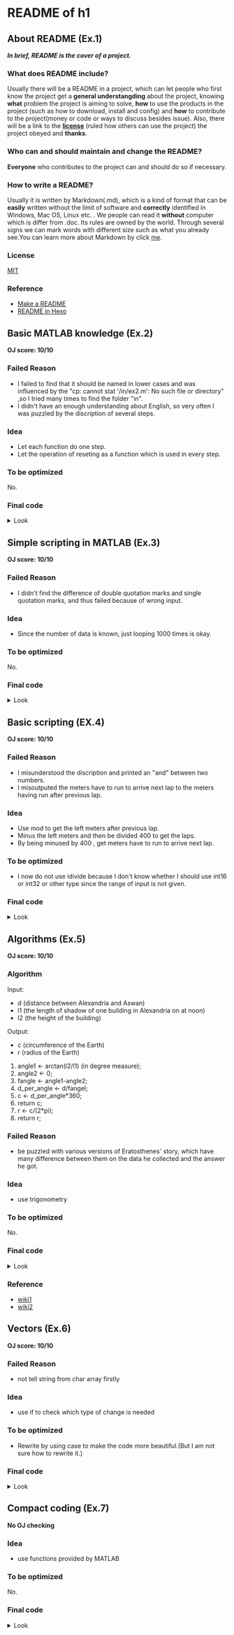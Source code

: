 # README of h1

## About README (Ex.1)

***In brief, README is the cover of a project.***

### What does README include?

Usually there will be a README in a project, which can let people who first know the project get a **general understangding** about the project, knowing **what** problem the project is aiming to solve, **how** to use the products in the project (such as how to download, install and config) and **how** to contribute to the project(money or code or ways to discuss besides issue). Also, there will be a link to the [**license**](https://opensource.org/licenses/) (ruled how others can use the project) the project obeyed and **thanks**.

### Who can and should maintain and change the README?

**Everyone** who contributes to the project can and should do so if necessary.

### How to write a README?

Usually it is written by Markdown(.md), which is a kind of format that can be **easily** written without the limit of software and **correctly** identified in Windows, Mac OS, Linux etc. . We people can read it **without** computer which is differ from .doc. Its rules are owned by the world. Through several signs we can mark words with different size such as what you already see.You can learn more about Markdown by click [me](https://www.markdownguide.org/).

### License

[MIT](https://choosealicense.com/licenses/mit/)

### Reference

 - [Make a README][1] 
 - [README in Hexo][2]

## Basic MATLAB knowledge (Ex.2) 

**OJ score: 10/10**

### Failed Reason

 - I failed to find that it should be named in lower cases and was influenced by the "cp: cannot stat '/in/ex2.m': No such file or directory" ,so I tried many times to find the folder "in".
 - I didn't have an enough understanding about English, so very often I was puzzled by the discription of several steps.

### Idea

 - Let each function do one step.
 - Let the operation of reseting as a function which is used in every step.

### To be optimized

No.

### Final code

<details>
<summary>Look</summary>

```MATLAB
[x,y]=Ex2_step1();
[x,y]=Ex2_step2(x,y);
[x,y]=Ex2_step3(x,y);
[x,y]=Ex2_step4(x,y);
[x,y,z]=Ex2_step5(x,y);
[x,y,z,w]=Ex2_step6(x,y,z);
Ex2_step7(x,y,z,w);
function [x,y]=Ex2_init()
    x=[3;2;6;8];
    y=[4;1;3;5];
end
function [x,y]=Ex2_step1()    
    [x,y]=Ex2_init();
    disp(x)
    disp(y)
    Ex2_init();% Because specifications 2, after question 1, there still be a reset.
end
function [x,y]=Ex2_step2(x,y)
    y(5)= sum(x);
    disp(x);
    disp(y);
    [x,y]=Ex2_init();
end
function [x,y]=Ex2_step3(x,y)
    x=x.^y;
    disp(x);
    disp(y);
    [x,y]=Ex2_init();
end
function [x,y]=Ex2_step4(x,y)
    y=x.\y;
    disp(y);
    disp(x);
    [x,y]=Ex2_init();
end
function [x,y,z]=Ex2_step5(x,y)     
    z=x.*y;
    disp(x);
    disp(y);
    disp(z);
    [x,y]=Ex2_init();
end
function [x,y,z,w]=Ex2_step6(x,y,z)
    w=sum(z);
    disp(z);
    disp(w);
    [x,y]=Ex2_init();% Because specifications 2, even there is no chagnge of x and y, there still be a reset.
end
function Ex2_step7(x,y,z,w)
    disp(x);
    disp(y);
    disp(w);
    disp(x'*y-w);
    [x,y]=Ex2_init();% because specifications 2
    % The result comes from the action that firstly, multiplies the nonconjugate transpose of x and
    % y by multiplying corresponding elements and then minus w.
end
```

</details>

## Simple scripting in MATLAB (Ex.3)

**OJ score: 10/10**

### Failed Reason

 - I didn't find the difference of double quotation marks and single quotation marks, and thus failed because of wrong input.

### Idea

 - Since the number of data is known, just looping 1000 times is okay.

### To be optimized

No.

### Final code

<details>
<summary>Look</summary>

```matlab
for i=1:1000 %Having know the total number 1000
    t_s=input('');
    t_d=t_s/(24*60*60);
    disp(t_d);
end
```

</details>

## Basic scripting (EX.4)

**OJ score: 10/10**

### Failed Reason

 - I misunderstood the discription and printed an "and" between two numbers.
 - I misoutputed the meters have to run to arrive next lap to the meters having run after previous lap.

### Idea

 - Use mod to get the left meters after previous lap.
 - Minus the left meters and then be divided 400 to get the laps.
 - By being minused by 400 , get meters have to run to arrive next lap.

### To be optimized

 - I now do not use idivide because I don't know whether I should use int16 or int32 or other type since the range of input is not given.

### Final code

<details>
<summary>Look</summary>

```matlab
l=input('');
left=mod (l,400);
lap=(l-left)/400;% can also use idivide
left=400-left;
disp(lap);
disp(left);
```

</details>

## Algorithms (Ex.5)

**OJ score: 10/10**

### Algorithm

Input: 
 - d (distance between Alexandria and Aswan)
 - l1 (the length of shadow of one building in Alexandria on at noon)
 - l2 (the height of the building)

Output: 
 - c (circumference of the Earth)
 - r (radius of the Earth)

1. angle1 <- arctan(l2/l1) (in degree measure);
2. angle2 <- 0;
3. fangle <- angle1-angle2;
4. d_per_angle <- d/fangel;
5. c <- d_per_angle*360;
6. return c;
7. r <- c/(2*pi);
8. return r;

### Failed Reason

 - be puzzled with various versions of Eratosthenes' story, which have many difference between them on the data he collected and the answer he got.

### Idea

 - use trigonometry

### To be optimized

No.

### Final code

<details>
<summary>Look</summary>

```matlab
%reference: wiki
angel=7.2;
meter=5000*160;
meter_per_angel=meter/angel;
c=meter_per_angel*360;
disp(c/1000);
r=c/2/pi;
disp(r/1000);
```

</details>

### Reference

 - [wiki1][3] 
 - [wiki2][4]
  
## Vectors (Ex.6)

**OJ score: 10/10**

### Failed Reason

 - not tell string from char array firstly 

### Idea

 - use if to check which type of change is needed

### To be optimized

 - Rewrite by using case to make the code more beautiful.(But I am not sure how to rewrite it.)

### Final code

<details>
<summary>Look</summary>

```matlab
data=input('');
type=input('','s');
if (strcmp('stones to pounds',type)) % char array can be checked whether they "=="  only when they have the same length (num of elements in the array) 
    fans=14.*data;
elseif (strcmp(type,'pounds to kg'))
    fans=(6.35/14).*data;
else fans=data/6.35;
end
disp(fans);
```

</details>

## Compact coding (Ex.7)

**No OJ checking**

### Idea

 - use functions provided by MATLAB

### To be optimized

No.

### Final code

<details>
<summary>Look</summary>

```matlab
ans1=primes(100000)% from 1 to 100000
ans2=prod(randi(10,1,5))% get a 1*5 random int from 1 to 10 and then get the product
```

</details>

[1]:https://www.makeareadme.com/
[2]:https://github.com/hexojs/hexo/blob/master/README.md
[3]:https://en.wikipedia.org/wiki/Eratosthenes
[4]:https://en.wikipedia.org/wiki/Earth%27s_circumference